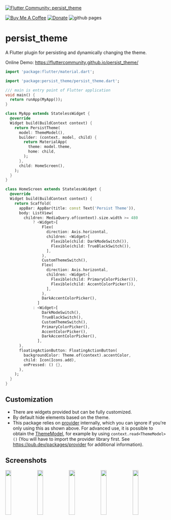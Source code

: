 [![Flutter Community: persist_theme](https://fluttercommunity.dev/_github/header/persist_theme)](https://github.com/fluttercommunity/community)

[![Buy Me A Coffee](https://img.shields.io/badge/Donate-Buy%20Me%20A%20Coffee-yellow.svg)](https://www.buymeacoffee.com/rodydavis)
[![Donate](https://img.shields.io/badge/Donate-PayPal-green.svg)](https://www.paypal.com/cgi-bin/webscr?cmd=_s-xclick&hosted_button_id=WSH3GVC49GNNJ)
![github pages](https://github.com/fluttercommunity/persist_theme/workflows/github%20pages/badge.svg)

# persist_theme

A Flutter plugin for persisting and dynamically changing the theme.

Online Demo: https://fluttercommunity.github.io/persist_theme/

``` dart 
import 'package:flutter/material.dart';

import 'package:persist_theme/persist_theme.dart';

/// main is entry point of Flutter application
void main() {
  return runApp(MyApp());
}

class MyApp extends StatelessWidget {
  @override
  Widget build(BuildContext context) {
    return PersistTheme(
      model: ThemeModel(),
      builder: (context, model, child) {
        return MaterialApp(
          theme: model.theme,
          home: child,
        );
      },
      child: HomeScreen(),
    );
  }
}

class HomeScreen extends StatelessWidget {
  @override
  Widget build(BuildContext context) {
    return Scaffold(
      appBar: AppBar(title: const Text('Persist Theme')),
      body: ListView(
        children: MediaQuery.of(context).size.width >= 480
            ? <Widget>[
                Flex(
                  direction: Axis.horizontal,
                  children: <Widget>[
                    Flexible(child: DarkModeSwitch()),
                    Flexible(child: TrueBlackSwitch()),
                  ],
                ),
                CustomThemeSwitch(),
                Flex(
                  direction: Axis.horizontal,
                  children: <Widget>[
                    Flexible(child: PrimaryColorPicker()),
                    Flexible(child: AccentColorPicker()),
                  ],
                ),
                DarkAccentColorPicker(),
              ]
            : <Widget>[
                DarkModeSwitch(),
                TrueBlackSwitch(),
                CustomThemeSwitch(),
                PrimaryColorPicker(),
                AccentColorPicker(),
                DarkAccentColorPicker(),
              ],
      ),
      floatingActionButton: FloatingActionButton(
        backgroundColor: Theme.of(context).accentColor,
        child: Icon(Icons.add),
        onPressed: () {},
      ),
    );
  }
}


```

## Customization

* There are widgets provided but can be fully customized.
* By default hide elements based on the theme.
* This package relies on [provider](https://pub.dev/packages/provider) internally, which you can ignore if you're only using this as shown above.
  For advanced use, it is possible to obtain the [ThemeModel](https://pub.dev/documentation/persist_theme/latest/data_models_theme_model/ThemeModel-class.html), for example by using `context.read<ThemeModel>()` (You will have to import the provider library first. See https://pub.dev/packages/provider for additional information).

## Screenshots

<img src="https://raw.githubusercontent.com/fluttercommunity/persist_theme/master/screenshots/1.png" width="19%"> <img src="https://raw.githubusercontent.com/fluttercommunity/persist_theme/master/screenshots/2.png" width="19%"> <img src="https://raw.githubusercontent.com/fluttercommunity/persist_theme/master/screenshots/3.png" width="19%"> <img src="https://raw.githubusercontent.com/fluttercommunity/persist_theme/master/screenshots/4.png" width="19%"> <img src="https://raw.githubusercontent.com/fluttercommunity/persist_theme/master/screenshots/5.png" width="19%">

